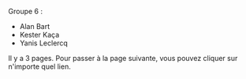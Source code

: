 Groupe 6 :
- Alan Bart
- Kester Kaça
- Yanis Leclercq

Il y a 3 pages.
Pour passer à la page suivante, vous pouvez cliquer sur n'importe quel lien.
